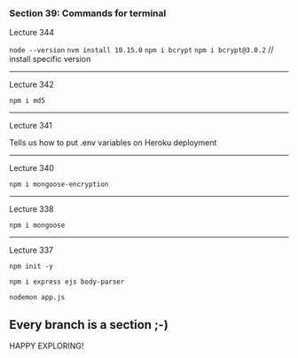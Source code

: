 ### Section 39: Commands for terminal

Lecture 344

`node --version`
`nvm install 10.15.0`
`npm i bcrypt`
`npm i bcrypt@3.0.2` // install specific version

---

Lecture 342

`npm i md5`

---

Lecture 341

Tells us how to put .env variables on Heroku deployment

---

Lecture 340

`npm i mongoose-encryption`

---

Lecture 338

`npm i mongoose`

---

Lecture 337

`npm init -y`

`npm i express ejs body-parser`

`nodemon app.js`

## Every branch is a section ;-)


HAPPY EXPLORING!